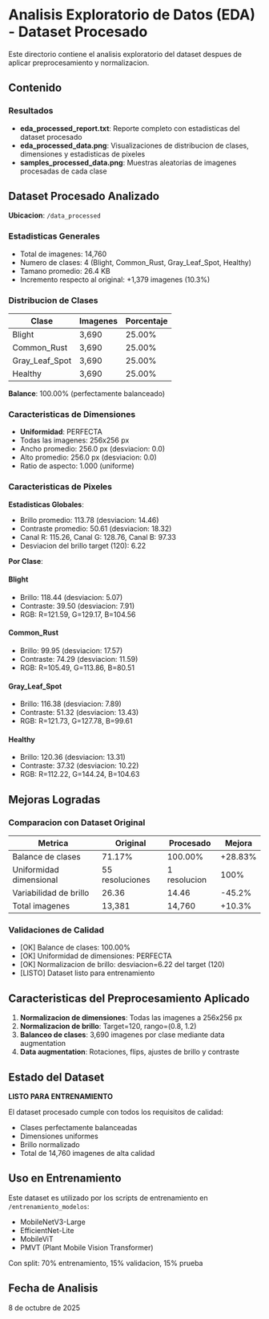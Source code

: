 # Analisis Exploratorio de Datos (EDA) - Dataset Procesado

Este directorio contiene el analisis exploratorio del dataset despues de aplicar preprocesamiento y normalizacion.

## Contenido

### Resultados

- **eda_processed_report.txt**: Reporte completo con estadisticas del dataset procesado
- **eda_processed_data.png**: Visualizaciones de distribucion de clases, dimensiones y estadisticas de pixeles
- **samples_processed_data.png**: Muestras aleatorias de imagenes procesadas de cada clase

## Dataset Procesado Analizado

**Ubicacion**: `/data_processed`

### Estadisticas Generales

- Total de imagenes: 14,760
- Numero de clases: 4 (Blight, Common_Rust, Gray_Leaf_Spot, Healthy)
- Tamano promedio: 26.4 KB
- Incremento respecto al original: +1,379 imagenes (10.3%)

### Distribucion de Clases

| Clase | Imagenes | Porcentaje |
|-------|----------|------------|
| Blight | 3,690 | 25.00% |
| Common_Rust | 3,690 | 25.00% |
| Gray_Leaf_Spot | 3,690 | 25.00% |
| Healthy | 3,690 | 25.00% |

**Balance**: 100.00% (perfectamente balanceado)

### Caracteristicas de Dimensiones

- **Uniformidad**: PERFECTA
- Todas las imagenes: 256x256 px
- Ancho promedio: 256.0 px (desviacion: 0.0)
- Alto promedio: 256.0 px (desviacion: 0.0)
- Ratio de aspecto: 1.000 (uniforme)

### Caracteristicas de Pixeles

**Estadisticas Globales**:
- Brillo promedio: 113.78 (desviacion: 14.46)
- Contraste promedio: 50.61 (desviacion: 18.32)
- Canal R: 115.26, Canal G: 128.76, Canal B: 97.33
- Desviacion del brillo target (120): 6.22

**Por Clase**:

#### Blight
- Brillo: 118.44 (desviacion: 5.07)
- Contraste: 39.50 (desviacion: 7.91)
- RGB: R=121.59, G=129.17, B=104.56

#### Common_Rust
- Brillo: 99.95 (desviacion: 17.57)
- Contraste: 74.29 (desviacion: 11.59)
- RGB: R=105.49, G=113.86, B=80.51

#### Gray_Leaf_Spot
- Brillo: 116.38 (desviacion: 7.89)
- Contraste: 51.32 (desviacion: 13.43)
- RGB: R=121.73, G=127.78, B=99.61

#### Healthy
- Brillo: 120.36 (desviacion: 13.31)
- Contraste: 37.32 (desviacion: 10.22)
- RGB: R=112.22, G=144.24, B=104.63

## Mejoras Logradas

### Comparacion con Dataset Original

| Metrica | Original | Procesado | Mejora |
|---------|----------|-----------|--------|
| Balance de clases | 71.17% | 100.00% | +28.83% |
| Uniformidad dimensional | 55 resoluciones | 1 resolucion | 100% |
| Variabilidad de brillo | 26.36 | 14.46 | -45.2% |
| Total imagenes | 13,381 | 14,760 | +10.3% |

### Validaciones de Calidad

- [OK] Balance de clases: 100.00%
- [OK] Uniformidad de dimensiones: PERFECTA
- [OK] Normalizacion de brillo: desviacion=6.22 del target (120)
- [LISTO] Dataset listo para entrenamiento

## Caracteristicas del Preprocesamiento Aplicado

1. **Normalizacion de dimensiones**: Todas las imagenes a 256x256 px
2. **Normalizacion de brillo**: Target=120, rango=(0.8, 1.2)
3. **Balanceo de clases**: 3,690 imagenes por clase mediante data augmentation
4. **Data augmentation**: Rotaciones, flips, ajustes de brillo y contraste

## Estado del Dataset

**LISTO PARA ENTRENAMIENTO**

El dataset procesado cumple con todos los requisitos de calidad:
- Clases perfectamente balanceadas
- Dimensiones uniformes
- Brillo normalizado
- Total de 14,760 imagenes de alta calidad

## Uso en Entrenamiento

Este dataset es utilizado por los scripts de entrenamiento en `/entrenamiento_modelos`:
- MobileNetV3-Large
- EfficientNet-Lite
- MobileViT
- PMVT (Plant Mobile Vision Transformer)

Con split: 70% entrenamiento, 15% validacion, 15% prueba

## Fecha de Analisis

8 de octubre de 2025
